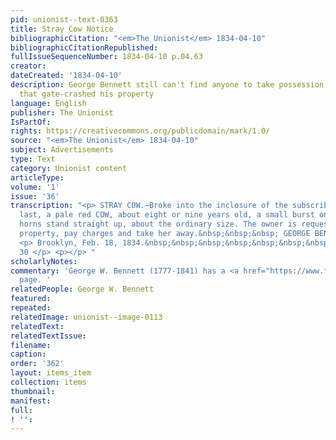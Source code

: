 ```yaml
---
pid: unionist--text-0363
title: Stray Cow Notice
bibliographicCitation: "<em>The Unionist</em> 1834-04-10"
bibliographicCitationRepublished: 
fullIssueSequenceNumber: 1834-04-10 p.04.63
creator: 
dateCreated: '1834-04-10'
description: George Bennett still can't find anyone to take possession of the cow
  that gate-crashed his property
language: English
publisher: The Unionist
IsPartOf: 
rights: https://creativecommons.org/publicdomain/mark/1.0/
source: "<em>The Unionist</em> 1834-04-10"
subject: Advertisements
type: Text
category: Unionist content
articleType: 
volume: '1'
issue: '36'
transcription: "<p> STRAY COW.—Broke into the inclosure of the subscriber on Thursday
  last, a pale red COW, about eight or nine years old, a small burst on her left side,
  horns stand straight up, about the ordinary size. The owner is requested to prove
  property, pay charges and take her away.&nbsp;&nbsp;&nbsp; GEORGE BENNETT. </p>
  <p> Brooklyn, Feb. 18, 1834.&nbsp;&nbsp;&nbsp;&nbsp;&nbsp;&nbsp;&nbsp;&nbsp;&nbsp;&nbsp;&nbsp;&nbsp;&nbsp;&nbsp;&nbsp;&nbsp;&nbsp;&nbsp;&nbsp;&nbsp;&nbsp;&nbsp;&nbsp;&nbsp;&nbsp;&nbsp;&nbsp;&nbsp;&nbsp;&nbsp;&nbsp;&nbsp;&nbsp;&nbsp;&nbsp;&nbsp;&nbsp;&nbsp;&nbsp;&nbsp;&nbsp;&nbsp;&nbsp;&nbsp;
  30 </p> <p></p> "
scholarlyNotes: 
commentary: 'George W. Bennett (1777-1841) has a <a href="https://www.findagrave.com/memorial/50445968/george-w-bennett">Find-a-Grave</a>
  page. '
relatedPeople: George W. Bennett
featured: 
repeated: 
relatedImage: unionist--image-0113
relatedText: 
relatedTextIssue: 
filename: 
caption: 
order: '362'
layout: items_item
collection: items
thumbnail: 
manifest: 
full: 
! '': 
---
```

